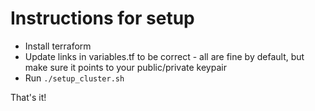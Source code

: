 # Instructions for setup

- Install terraform
- Update links in variables.tf to be correct - all are fine by default, but make sure it points to your public/private keypair
- Run `./setup_cluster.sh`

That's it!